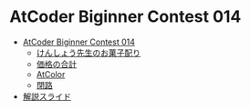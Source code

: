 AtCoder Biginner Contest 014
============================

- [AtCoder Biginner Contest 014](http://abc014.contest.atcoder.jp/)
    - [けんしょう先生のお菓子配り](http://abc014.contest.atcoder.jp/tasks/abc014_1)
    - [価格の合計](http://abc014.contest.atcoder.jp/tasks/abc014_2)
    - [AtColor](http://abc014.contest.atcoder.jp/tasks/abc014_3)
    - [閉路](http://abc014.contest.atcoder.jp/tasks/abc014_4)
- [解説スライド](http://www.slideshare.net/chokudai/abc014)
